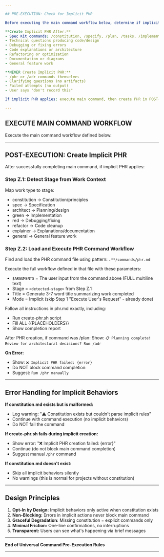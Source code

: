 ```yaml
---

## PRE-EXECUTION: Check for Implicit PHR

Before executing the main command workflow below, determine if implicit PHR applies:

**Create Implicit PHR After:**
- Spec Kit commands: /constitution, /specify, /plan, /tasks, /implement
- Technical questions producing code/design
- Debugging or fixing errors  
- Code explanations or architecture
- Refactoring or optimization
- Documentation or diagrams
- General feature work

**NEVER Create Implicit PHR:**
- /phr or /adr commands themselves
- Clarifying questions (no artifacts)
- Failed attempts (no output)
- User says "don't record this"

If implicit PHR applies: execute main command, then create PHR in POST-EXECUTION.

---
```


## EXECUTE MAIN COMMAND WORKFLOW

Execute the main command workflow defined below.

---

## POST-EXECUTION: Create Implicit PHR

After successfully completing main command, if implicit PHR applies:

### Step Z.1: Detect Stage from Work Context

Map work type to stage:

- constitution → Constitution/principles
- spec → Specification
- architect → Planning/design
- green → Implementation
- red → Debugging/fixing
- refactor → Code cleanup
- explainer → Explanations/documentation
- general → General feature work

### Step Z.2: Load and Execute PHR Command Workflow

Find and load the PHR command file using pattern: `.**/commands/phr.md`

Execute the full workflow defined in that file with these parameters:

- `$ARGUMENTS` = The user input from the command above (FULL multiline text)
- Stage = `<detected-stage>` from Step Z.1
- Title = Generate 3-7 word title summarizing work completed
- Mode = Implicit (skip Step 1 "Execute User's Request" - already done)

Follow all instructions in phr.md exactly, including:

- Run create-phr.sh script
- Fill ALL {{PLACEHOLDERS}}
- Show completion report

After PHR creation, if command was /plan:
Show: `📋 Planning complete! Review for architectural decisions? Run /adr`

**On Error:**

- Show: `❌ Implicit PHR failed: {error}`
- Do NOT block command completion
- Suggest: `Run /phr manually`

---

## Error Handling for Implicit Behaviors

**If constitution.md exists but is malformed:**

- Log warning: "⚠️ Constitution exists but couldn't parse implicit rules"
- Continue with command execution (no implicit behaviors)
- Do NOT fail the command

**If create-phr.sh fails during implicit creation:**

- Show error: "❌ Implicit PHR creation failed: {error}"
- Continue (do not block main command completion)
- Suggest manual `/phr` command

**If constitution.md doesn't exist:**

- Skip all implicit behaviors silently
- No warnings (this is normal for projects without constitution)

---

## Design Principles

1. **Opt-In by Design:** Implicit behaviors only active when constitution exists
2. **Non-Blocking:** Errors in implicit actions never block main command
3. **Graceful Degradation:** Missing constitution = explicit commands only
4. **Minimal Friction:** One-line confirmations, no interruptions
5. **Transparent:** Users can see what's happening via brief messages

---

**End of Universal Command Pre-Execution Rules**

---
